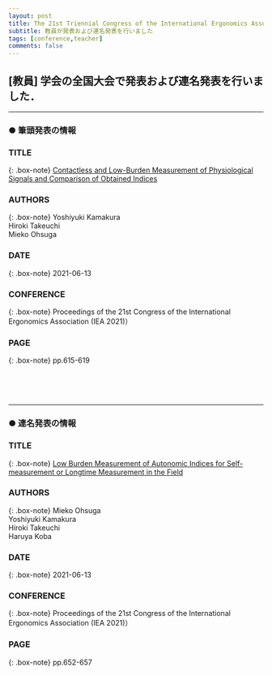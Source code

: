 ```yaml
---
layout: post
title: The 21st Triennial Congress of the International Ergonomics Association (IEA2021)
subtitle: 教員が発表および連名発表を行いました
tags: [conference,teacher]
comments: false
---
```

## [教員] 学会の全国大会で発表および連名発表を行いました．

<hr>

### ● 筆頭発表の情報

### TITLE

{: .box-note}
[Contactless and Low-Burden Measurement of Physiological Signals and Comparison of Obtained Indices](https://link.springer.com/chapter/10.1007/978-3-030-74611-7_83)

### AUTHORS

{: .box-note}
Yoshiyuki Kamakura<br>
Hiroki Takeuchi<br>
Mieko Ohsuga

### DATE

{: .box-note}
2021-06-13


### CONFERENCE

{: .box-note}
Proceedings of the 21st Congress of the International Ergonomics Association (IEA 2021)）

### PAGE

{: .box-note}
pp.615-619

<br><br><br>
<hr>

### ● 連名発表の情報

### TITLE

{: .box-note}
[Low Burden Measurement of Autonomic Indices for Self-measurement or Longtime Measurement in the Field](https://link.springer.com/chapter/10.1007/978-3-030-74611-7_89)

### AUTHORS

{: .box-note}
Mieko Ohsuga<br>
Yoshiyuki Kamakura<br>
Hiroki Takeuchi<br>
Haruya Koba 

### DATE

{: .box-note}
2021-06-13


### CONFERENCE

{: .box-note}
Proceedings of the 21st Congress of the International Ergonomics Association (IEA 2021)）

### PAGE

{: .box-note}
pp.652-657
